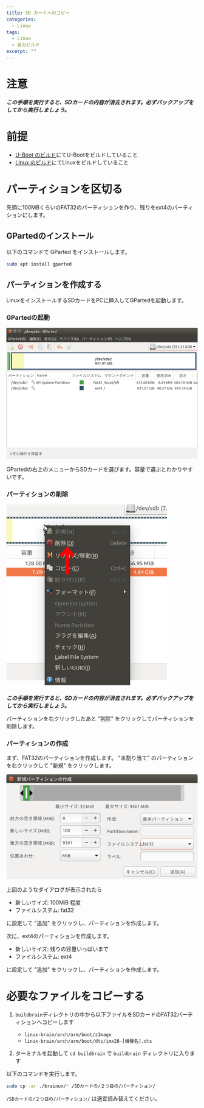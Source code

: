 ```yaml
---
title: SD カードへのコピー
categories:
  - Linux
tags:
  - Linux
  - 自力ビルド
excerpt: ""
---
```



# 注意

***この手順を実行すると、SDカードの内容が消去されます。必ずバックアップをしてから実行しましょう。***


# 前提

- [U-Boot のビルド](/u-boot/u-boot-build/)にてU-Bootをビルドしていること
- [Linux のビルド](/linux/linux-build/)にてLinuxをビルドしていること


# パーティションを区切る

先頭に100MBくらいのFAT32のパーティションを作り、残りをext4のパーティションにします。


## GPartedのインストール

以下のコマンドで GParted をインストールします。

```sh
sudo apt install gparted
```


## パーティションを作成する

LinuxをインストールするSDカードをPCに挿入してGPartedを起動します。


### GPartedの起動

![GParted起動画面](/assets/images/Launch-GParted.png)

GPartedの右上のメニューからSDカードを選びます。容量で選ぶとわかりやすいです。


### パーティションの削除

![パーティションの削除](/assets/images/partition-delete.png)

***この手順を実行すると、SDカードの内容が消去されます。必ずバックアップをしてから実行しましょう。***

パーティションを右クリックしたあと "削除" をクリックしてパーティションを削除します。


### パーティションの作成

まず、FAT32のパーティションを作成します。 "未割り当て" のパーティションを右クリックして "新規" をクリックします。

![新規パーティションの作成のダイアログ](/assets/images/create-partition-fat32.png)

上図のようなダイアログが表示されたら

- 新しいサイズ: 100MiB 程度
- ファイルシステム: fat32

に設定して "追加" をクリックし、パーティションを作成します。

次に、ext4のパーティションを作成します。

- 新しいサイズ: 残りの容量いっぱいまで
- ファイルシステム: ext4

に設定して "追加" をクリックし、パーティションを作成します。


# 必要なファイルをコピーする

1. `buildbrain`ディレクトリの中から以下ファイルをSDカードのFAT32パーティションへコピーします

    - `linux-brain/arch/arm/boot/zImage`
    - `linux-brain/arch/arm/boot/dts/imx28-[機種名].dts`

2. ターミナルを起動して `cd buildbrain` で `buildbrain` ディレクトリに入ります

以下のコマンドを実行します。

```sh
sudo cp -ar ./brainux/* /SDカードの/２つ目の/パーティション/
```

`/SDカードの/２つ目の/パーティション/` は適宜読み替えてください。
